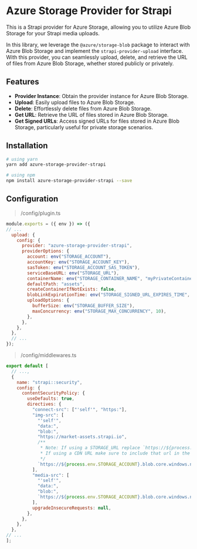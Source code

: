 # Azure Storage Provider for Strapi

This is a Strapi provider for Azure Storage, allowing you to utilize Azure Blob Storage for your Strapi media uploads.

In this library, we leverage the `@azure/storage-blob` package to interact with Azure Blob Storage and implement the `strapi-provider-upload` interface. With this provider, you can seamlessly upload, delete, and retrieve the URL of files from Azure Blob Storage, whether stored publicly or privately.

## Features

- **Provider Instance**: Obtain the provider instance for Azure Blob Storage.
- **Upload**: Easily upload files to Azure Blob Storage.
- **Delete**: Effortlessly delete files from Azure Blob Storage.
- **Get URL**: Retrieve the URL of files stored in Azure Blob Storage.
- **Get Signed URLs**: Access signed URLs for files stored in Azure Blob Storage, particularly useful for private storage scenarios.

## Installation

```bash
# using yarn
yarn add azure-storage-provider-strapi

# using npm
npm install azure-storage-provider-strapi --save
```

## Configuration

> /config/plugin.ts

```js
module.exports = ({ env }) => ({
// ...
  upload: {
    config: {
      provider: "azure-storage-provider-strapi",
      providerOptions: {
        account: env("STORAGE_ACCOUNT"),
        accountKey: env("STORAGE_ACCOUNT_KEY"),
        sasToken: env("STORAGE_ACCOUNT_SAS_TOKEN"),
        serviceBaseURL: env("STORAGE_URL"),
        containerName: env("STORAGE_CONTAINER_NAME", "myPrivateContainer"),
        defaultPath: "assets",
        createContainerIfNotExists: false,
        blobLinkExpirationTime: env("STORAGE_SIGNED_URL_EXPIRES_TIME", 24), // time of expiration sign urls in hours
        uploadOptions: {
          bufferSize: env("STORAGE_BUFFER_SIZE"),
          maxConcurrency: env("STORAGE_MAX_CONCURRENCY", 10),
        },
      },
    },
  },
  // ...
});
```

> /config/middlewares.ts

```js
export default [
  // ...,
  {
    name: "strapi::security",
    config: {
      contentSecurityPolicy: {
        useDefaults: true,
        directives: {
          "connect-src": ["'self'", "https:"],
          "img-src": [
            "'self'",
            "data:",
            "blob:",
            "https://market-assets.strapi.io",
            /**
             * Note: If using a STORAGE_URL replace `https://${process.env.STORAGE_ACCOUNT}.blob.core.windows.net` w/ process.env.STORAGE_URL
             * If using a CDN URL make sure to include that url in the CSP headers process.env.STORAGE_CDN_URL
             */
            `https://${process.env.STORAGE_ACCOUNT}.blob.core.windows.net`,
          ],
          "media-src": [
            "'self'",
            "data:",
            "blob:",
            `https://${process.env.STORAGE_ACCOUNT}.blob.core.windows.net`,
          ],
          upgradeInsecureRequests: null,
        },
      },
    },
  },
// ...
];
```
